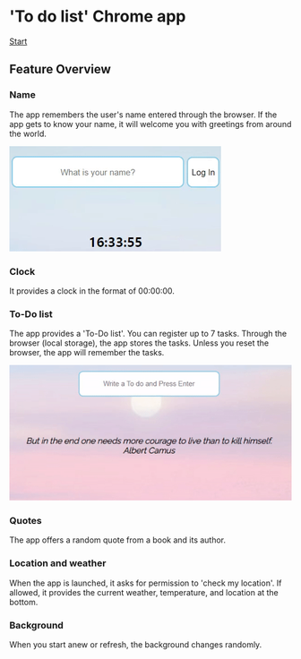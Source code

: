 # 'To do list' Chrome app

[Start](https://hwahyeon.github.io/js-browser/)


## Feature Overview

### Name
The app remembers the user's name entered through the browser. If the app gets to know your name, it will welcome you with greetings from around the world.

![Name Feature](./readme/01.gif)

### Clock
It provides a clock in the format of 00:00:00.

### To-Do list
The app provides a 'To-Do list'. You can register up to 7 tasks. Through the browser (local storage), the app stores the tasks. Unless you reset the browser, the app will remember the tasks.

![To-Do List](./readme/02.gif)


### Quotes
The app offers a random quote from a book and its author.

### Location and weather
When the app is launched, it asks for permission to 'check my location'. If allowed, it provides the current weather, temperature, and location at the bottom.

### Background
When you start anew or refresh, the background changes randomly.
